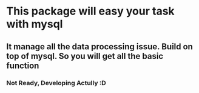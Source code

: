 # This package will easy your task with mysql

## It manage all the data processing issue. Build on top of mysql. So you will get all the basic function

### Not Ready, Developing Actully :D
